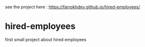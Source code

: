 see the project here : https://farrokhdev.github.io/hired-employees/

# hired-employees
first small project about hired employees
